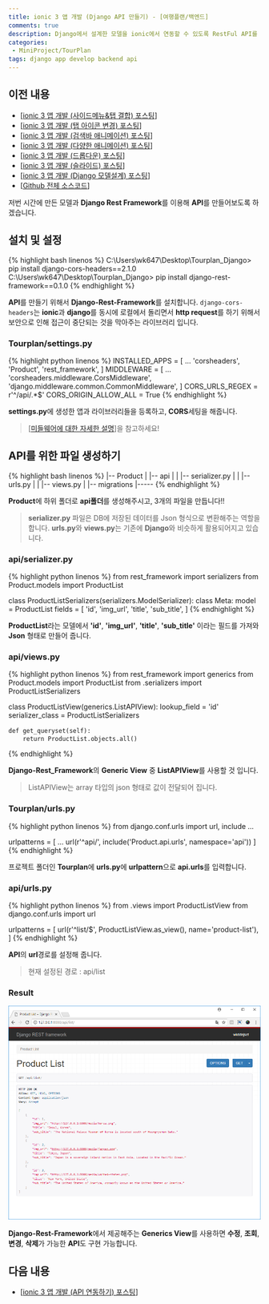 ```yaml
---
title: ionic 3 앱 개발 (Django API 만들기) - [여행플랜/백엔드]
comments: true
description: Django에서 설계한 모델을 ionic에서 연동할 수 있도록 RestFul API를 만들어 보도록 하겠습니다.
categories:
 - MiniProject/TourPlan
tags: django app develop backend api
---
```


## 이전 내용

- [[ionic 3 앱 개발 (사이드메뉴&탭 결합) 포스팅](https://wkddnjset.github.io/miniproject/tourplan/2018/02/04/ionic-3-%ED%95%98%EC%9D%B4%EB%B8%8C%EB%A6%AC%EB%93%9C-%EC%95%B1-%EA%B0%9C%EB%B0%9C%ED%95%98%EA%B8%B0-%EC%97%AC%ED%96%89%ED%94%8C%EB%9E%9C/)]
- [[ionic 3 앱 개발 (탭 아이콘 변경) 포스팅](https://wkddnjset.github.io/miniproject/tourplan/2018/02/05/ionic-3-%EC%95%B1-%EA%B0%9C%EB%B0%9C-(%ED%83%AD-%EC%95%84%EC%9D%B4%EC%BD%98-%EB%B3%80%EA%B2%BD)-%EC%97%AC%ED%96%89%ED%94%8C%EB%9E%9C/)]
- [[ionic 3 앱 개발 (검색바 애니메이션) 포스팅](https://wkddnjset.github.io/miniproject/tourplan/2018/02/06/ionic-3-%EC%95%B1-%EA%B0%9C%EB%B0%9C-(%EA%B2%80%EC%83%89%EB%B0%94-%EC%95%A0%EB%8B%88%EB%A9%94%EC%9D%B4%EC%85%98)-%EC%97%AC%ED%96%89%ED%94%8C%EB%9E%9C/)]
- [[ionic 3 앱 개발 (다양한 애니메이션) 포스팅](https://wkddnjset.github.io/miniproject/tourplan/2018/02/07/ionic-3-%EC%95%B1-%EA%B0%9C%EB%B0%9C-(%EB%8B%A4%EC%96%91%ED%95%9C-%EC%95%A0%EB%8B%88%EB%A9%94%EC%9D%B4%EC%85%98)-%EC%97%AC%ED%96%89%ED%94%8C%EB%9E%9C/)]
- [[ionic 3 앱 개발 (드롭다운) 포스팅](https://wkddnjset.github.io/miniproject/tourplan/2018/02/09/ionic-3-%EC%95%B1-%EA%B0%9C%EB%B0%9C-(%EB%93%9C%EB%A1%AD%EB%8B%A4%EC%9A%B4)-%EC%97%AC%ED%96%89%ED%94%8C%EB%9E%9C/)]
- [[ionic 3 앱 개발 (슬라이드) 포스팅](https://wkddnjset.github.io/miniproject/tourplan/2018/02/11/ionic-3-%EC%95%B1-%EA%B0%9C%EB%B0%9C-(%EC%8A%AC%EB%9D%BC%EC%9D%B4%EB%93%9C)-%EC%97%AC%ED%96%89%ED%94%8C%EB%9E%9C/)]
- [[ionic 3 앱 개발 (Django 모델설계) 포스팅](https://wkddnjset.github.io/miniproject/tourplan/2018/02/12/ionic-3-%EC%95%B1-%EA%B0%9C%EB%B0%9C-(Django-%EB%AA%A8%EB%8D%B8%EC%84%A4%EA%B3%84)-%EC%97%AC%ED%96%89%ED%94%8C%EB%9E%9C/)]
- [[Github 전체 소스코드](https://github.com/wkddnjset/MiniProject-TourPlan)]

저번 시간에 만든 모델과 **Django Rest Framework**를 이용해 **API**를 만들어보도록 하겠습니다.

## 설치 및 설정

{% highlight bash linenos %}
C:\Users\wk647\Desktop\Tourplan_Django> pip install django-cors-headers==2.1.0
C:\Users\wk647\Desktop\Tourplan_Django> pip install django-rest-framework==0.1.0
{% endhighlight %}

**API**를 만들기 위해서 **Django-Rest-Framework**를 설치합니다. `django-cors-headers`는 **ionic**과 **django**를 동시에 로컬에서 돌리면서 **http request**를 하기 위해서 보안으로 인해 접근이 중단되는 것을 막아주는 라이브러리 입니다.

### Tourplan/settings.py

{% highlight python linenos %}
INSTALLED_APPS = [
    ...
    'corsheaders',
    'Product',
    'rest_framework',
]
MIDDLEWARE = [
    ...
    'corsheaders.middleware.CorsMiddleware',
    'django.middleware.common.CommonMiddleware',
]
CORS_URLS_REGEX = r'^/api/.*$'
CORS_ORIGIN_ALLOW_ALL = True
{% endhighlight %}

**settings.py**에 생성한 앱과 라이브러리들을 등록하고, **CORS**세팅을 해줍니다.

> [[미들웨어에 대한 자세한 설명](http://uiandwe.tistory.com/1160)]을 참고하세요!

## API를 위한 파일 생성하기

{% highlight bash linenos %}
|-- Product
|   |-- api
|   |   |-- serializer.py
|   |   |-- urls.py
|   |   |-- views.py
|   |-- migrations
|-----
{% endhighlight %}

**Product**에 하위 폴더로 **api폴더**를 생성해주시고, 3개의 파일을 만듭니다!!

> **serializer.py** 파일은 DB에 저장된 데이터를 Json 형식으로 변환해주는 역할을 합니다. **urls.py**와 **views.py**는 기존에 **Django**와 비슷하게 활용되어지고 있습니다.

### api/serializer.py

{% highlight python linenos %}
from rest_framework import serializers
from Product.models import ProductList

class ProductListSerializers(serializers.ModelSerializer):
    class Meta:
        model = ProductList
        fields = [
            'id',
            'img_url',
            'title',
            'sub_title',
        ]
{% endhighlight %}

**ProductList**라는 모델에서 **'id'**, **'img_url'**, **'title'**, **'sub_title'** 이라는 필드를 가져와 **Json** 형태로 만들어 줍니다.

### api/views.py

{% highlight python linenos %}
from rest_framework import generics
from Product.models import ProductList
from .serializers import ProductListSerializers

class ProductListView(generics.ListAPIView):
    lookup_field = 'id'
    serializer_class = ProductListSerializers

    def get_queryset(self):
        return ProductList.objects.all()
{% endhighlight %}

**Django-Rest_Framework**의 **Generic View** 중 **ListAPIView**를 사용할 것 입니다.

> ListAPIView는 array 타입의 json 형태로 값이 전달되어 집니다.

### Tourplan/urls.py

{% highlight python linenos %}
from django.conf.urls import url, include
...

urlpatterns = [
    ...
    url(r'^api/', include('Product.api.urls', namespace='api'))
]
{% endhighlight %}

프로젝트 폴더인 **Tourplan**에 **urls.py**에 **urlpattern**으로 **api.urls**를 입력합니다.

### api/urls.py

{% highlight python linenos %}
from .views import ProductListView
from django.conf.urls import url

urlpatterns = [
    url(r'^list/$', ProductListView.as_view(), name='product-list'),
]
{% endhighlight %}

**API**의 **url**경로를 설정해 줍니다.

> 현재 설정된 경로 : api/list 

### Result

![api-result-01](https://raw.githubusercontent.com/wkddnjset/wkddnjset.github.io/master/_posts/images/2018-02-12/api_result-01.png)

**Django-Rest-Framework**에서 제공해주는 **Generics View**를 사용하면 **수정**, **조회**, **변경**, **삭제**가 가능한 **API**도 구현 가능합니다.

## 다음 내용

- [[ionic 3 앱 개발 (API 연동하기) 포스팅](https://wkddnjset.github.io/2018/02/14/ionic-3-%EC%95%B1-%EA%B0%9C%EB%B0%9C-(API-%EC%97%B0%EB%8F%99%ED%95%98%EA%B8%B0)-%EC%97%AC%ED%96%89%ED%94%8C%EB%9E%9C/)]
